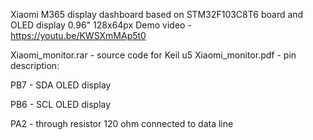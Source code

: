 
Xiaomi M365 display dashboard based on STM32F103C8T6 board and OLED display 0.96" 128x64px
Demo video - https://youtu.be/KWSXmMAp5t0


Xiaomi_monitor.rar - source code for Keil u5
Xiaomi_monitor.pdf - pin description:

PB7 - SDA OLED display

PB6 - SCL OLED display

PA2 - through resistor 120 ohm connected to data line


